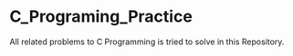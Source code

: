 # C_Programing_Practice
All related problems to C Programming is tried to solve in this Repository.  
